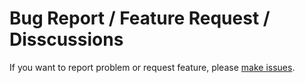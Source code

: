 # Bug Report / Feature Request / Disscussions

If you want to report problem or request feature, please
[make issues](https://github.com/nutti/OpenAI-Bridge/issues).
